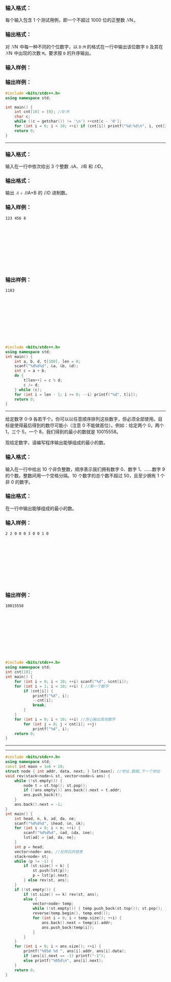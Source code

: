  
<h3 id="输入格式：">输入格式：</h3>
<p>每个输入包含 1 个测试用例，即一个不超过 1000 位的正整数 <span class="katex"><span class="katex-mathml"><math><mrow><mi>N</mi></mrow>N</math></span><span aria-hidden="true" class="katex-html"><span style="height:0.68333em;" class="strut"></span><span style="height:0.68333em;vertical-align:0em;" class="strut bottom"></span><span class="base textstyle uncramped"><span style="margin-right:0.10903em;" class="mord mathit">N</span></span></span></span>。</p>
<h3 id="输出格式：">输出格式：</h3>
<p>对 <span class="katex"><span class="katex-mathml"><math><mrow><mi>N</mi></mrow>N</math></span><span aria-hidden="true" class="katex-html"><span style="height:0.68333em;" class="strut"></span><span style="height:0.68333em;vertical-align:0em;" class="strut bottom"></span><span class="base textstyle uncramped"><span style="margin-right:0.10903em;" class="mord mathit">N</span></span></span></span> 中每一种不同的个位数字，以 <code>D:M</code> 的格式在一行中输出该位数字 <code>D</code> 及其在 <span class="katex"><span class="katex-mathml"><math><mrow><mi>N</mi></mrow>N</math></span><span aria-hidden="true" class="katex-html"><span style="height:0.68333em;" class="strut"></span><span style="height:0.68333em;vertical-align:0em;" class="strut bottom"></span><span class="base textstyle uncramped"><span style="margin-right:0.10903em;" class="mord mathit">N</span></span></span></span> 中出现的次数 <code>M</code>。要求按 <code>D</code> 的升序输出。</p>
<h3 id="输入样例：">输入样例：</h3>
 
<h3 id="输出样例：">输出样例：</h3>
 


```cpp
#include <bits/stdc++.h>
using namespace std;

int main() {
    int cnt[10] = {0}; //D:M
    char c;
    while ((c = getchar()) != '\n') ++cnt[c - '0'];
    for (int i = 0; i < 10; ++i) if (cnt[i]) printf("%d:%d\n", i, cnt[i]);
    return 0;
}
```


---

 
<h3 id="输入格式：">输入格式：</h3>
<p>输入在一行中依次给出 3 个整数 <span class="katex"><span class="katex-mathml"><math><mrow><mi>A</mi></mrow>A</math></span><span aria-hidden="true" class="katex-html"><span style="height:0.68333em;" class="strut"></span><span style="height:0.68333em;vertical-align:0em;" class="strut bottom"></span><span class="base textstyle uncramped"><span class="mord mathit">A</span></span></span></span>、<span class="katex"><span class="katex-mathml"><math><mrow><mi>B</mi></mrow>B</math></span><span aria-hidden="true" class="katex-html"><span style="height:0.68333em;" class="strut"></span><span style="height:0.68333em;vertical-align:0em;" class="strut bottom"></span><span class="base textstyle uncramped"><span style="margin-right:0.05017em;" class="mord mathit">B</span></span></span></span> 和 <span class="katex"><span class="katex-mathml"><math><mrow><mi>D</mi></mrow>D</math></span><span aria-hidden="true" class="katex-html"><span style="height:0.68333em;" class="strut"></span><span style="height:0.68333em;vertical-align:0em;" class="strut bottom"></span><span class="base textstyle uncramped"><span style="margin-right:0.02778em;" class="mord mathit">D</span></span></span></span>。</p>
<h3 id="输出格式：">输出格式：</h3>
<p>输出 <span class="katex"><span class="katex-mathml"><math><mrow><mi>A</mi><mo>+</mo><mi>B</mi></mrow>A+B</math></span><span aria-hidden="true" class="katex-html"><span style="height:0.68333em;" class="strut"></span><span style="height:0.76666em;vertical-align:-0.08333em;" class="strut bottom"></span><span class="base textstyle uncramped"><span class="mord mathit">A</span><span class="mbin">+</span><span style="margin-right:0.05017em;" class="mord mathit">B</span></span></span></span> 的 <span class="katex"><span class="katex-mathml"><math><mrow><mi>D</mi></mrow>D</math></span><span aria-hidden="true" class="katex-html"><span style="height:0.68333em;" class="strut"></span><span style="height:0.68333em;vertical-align:0em;" class="strut bottom"></span><span class="base textstyle uncramped"><span style="margin-right:0.02778em;" class="mord mathit">D</span></span></span></span> 进制数。</p>
<h3 id="输入样例：">输入样例：</h3>
<pre class="pre_2GaNN"><code class="language-in">123 456 8</code><div><div class="pc-icon clipboardIcon_2q_Ks pc-active-primary inline" aria-label="点击复制"><svg aria-hidden="true" class="pc-icon-raw"><use xlink:href="#pat-clippy"></use></svg></div></div></pre>
<h3 id="输出样例：">输出样例：</h3>
<pre class="pre_2GaNN"><code class="language-out">1103</code><div><div class="pc-icon clipboardIcon_2q_Ks pc-active-primary inline" aria-label="点击复制"><svg aria-hidden="true" class="pc-icon-raw"><use xlink:href="#pat-clippy"></use></svg></div></div></pre>

```cpp
#include <bits/stdc++.h>
using namespace std; 
int main() {
    int a, b, d, t[100], len = 0;
    scanf("%d%d%d", &a, &b, &d);
    int c = a + b;
    do {
        t[len++] = c % d;
        c /= d;
    } while (c);
    for (int i = len - 1; i >= 0; --i) printf("%d", t[i]);
    return 0;
}
```
---
<p>给定数字 0-9 各若干个。你可以以任意顺序排列这些数字，但必须全部使用。目标是使得最后得到的数尽可能小（注意 0 不能做首位）。例如：给定两个 0，两个 1，三个 5，一个 8，我们得到的最小的数就是 10015558。</p>
<p>现给定数字，请编写程序输出能够组成的最小的数。</p>
<h3 id="输入格式：">输入格式：</h3>
<p>输入在一行中给出 10 个非负整数，顺序表示我们拥有数字 0、数字 1、……数字 9 的个数。整数间用一个空格分隔。10 个数字的总个数不超过 50，且至少拥有 1 个非 0 的数字。</p>
<h3 id="输出格式：">输出格式：</h3>
<p>在一行中输出能够组成的最小的数。</p>
<h3 id="输入样例：">输入样例：</h3>
<pre class="pre_2GaNN"><code class="language-in">2 2 0 0 0 3 0 0 1 0</code><div><div class="pc-icon clipboardIcon_2q_Ks pc-active-primary inline" aria-label="点击复制"><svg aria-hidden="true" class="pc-icon-raw"><use xlink:href="#pat-clippy"></use></svg></div></div></pre>
<h3 id="输出样例：">输出样例：</h3>
<pre class="pre_2GaNN"><code class="language-out">10015558</code><div><div class="pc-icon clipboardIcon_2q_Ks pc-active-primary inline" aria-label="点击复制"><svg aria-hidden="true" class="pc-icon-raw"><use xlink:href="#pat-clippy"></use></svg></div></div></pre>


```cpp
#include <bits/stdc++.h>
using namespace std;
int cnt[10];
int main() {
    for (int i = 0; i < 10; ++i) scanf("%d", &cnt[i]);
    for (int i = 1; i < 10; ++i) { //第一个数字
        if (cnt[i]) {
            printf("%d", i);
            --cnt[i];
            break;
        }
    }
    for (int i = 0; i < 10; ++i) //贪心输出其他数字
        for (int j = 0; j < cnt[i]; ++j)
            printf("%d", i);
    return 0;
}
```
---


---
```cpp
#include <bits/stdc++.h>
using namespace std;
const int maxn = 1e6 + 10;
struct node { int addr, data, next; } lst[maxn]; //地址,数据,下一个地址
void rev(stack<node>& st, vector<node>& ans) {
    while (!st.empty()) {
        node t = st.top(); st.pop();
        if (!ans.empty()) ans.back().next = t.addr;
        ans.push_back(t);
    }
    ans.back().next = -1;
}
int main() {
    int head, n, k, ad, da, ne;
    scanf("%d%d%d", &head, &n, &k);
    for (int i = 0; i < n; ++i) {
        scanf("%d%d%d", &ad, &da, &ne);
        lst[ad] = {ad, da, ne};
    }
    int p = head;
    vector<node> ans; //反转后的链表
    stack<node> st;
    while (p != -1) {
        if (st.size() < k) {
            st.push(lst[p]);
            p = lst[p].next;
        } else rev(st, ans);
    }
    if (!st.empty()) {
        if (st.size() == k) rev(st, ans);
        else {
            vector<node> temp;
            while (!st.empty()) { temp.push_back(st.top()); st.pop(); }
            reverse(temp.begin(), temp.end());
            for (int i = 0; i < temp.size(); ++i) {
                ans.back().next = temp[i].addr;
                ans.push_back(temp[i]);
            }
        }
    }
    for (int i = 0; i < ans.size(); ++i) {
        printf("%05d %d ", ans[i].addr, ans[i].data);
        if (ans[i].next == -1) printf("-1");
        else printf("%05d\n", ans[i].next);
    }
    return 0;
}
```
